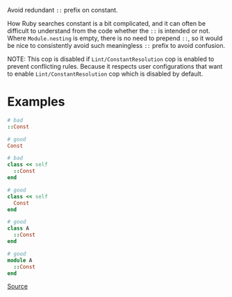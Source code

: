 
Avoid redundant `::` prefix on constant.

How Ruby searches constant is a bit complicated, and it can often be difficult to
understand from the code whether the `::` is intended or not. Where `Module.nesting`
is empty, there is no need to prepend `::`, so it would be nice to consistently
avoid such meaningless `::` prefix to avoid confusion.

NOTE: This cop is disabled if `Lint/ConstantResolution` cop is enabled to prevent
conflicting rules. Because it respects user configurations that want to enable
`Lint/ConstantResolution` cop which is disabled by default.

# Examples

```ruby
# bad
::Const

# good
Const

# bad
class << self
  ::Const
end

# good
class << self
  Const
end

# good
class A
  ::Const
end

# good
module A
  ::Const
end
```

[Source](http://www.rubydoc.info/gems/rubocop/RuboCop/Cop/Style/RedundantConstantBase)
